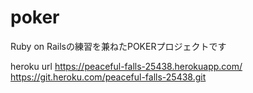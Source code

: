 # poker

Ruby on Railsの練習を兼ねたPOKERプロジェクトです

heroku url
https://peaceful-falls-25438.herokuapp.com/ 
https://git.heroku.com/peaceful-falls-25438.git

